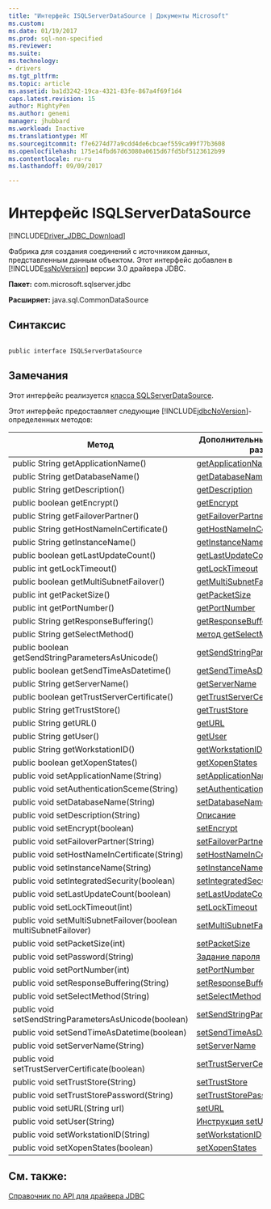 ```yaml
---
title: "Интерфейс ISQLServerDataSource | Документы Microsoft"
ms.custom: 
ms.date: 01/19/2017
ms.prod: sql-non-specified
ms.reviewer: 
ms.suite: 
ms.technology:
- drivers
ms.tgt_pltfrm: 
ms.topic: article
ms.assetid: ba1d3242-19ca-4321-83fe-867a4f69f1d4
caps.latest.revision: 15
author: MightyPen
ms.author: genemi
manager: jhubbard
ms.workload: Inactive
ms.translationtype: MT
ms.sourcegitcommit: f7e6274d77a9cdd4de6cbcaef559ca99f77b3608
ms.openlocfilehash: 175e14fbd67d63080a0615d67fd5bf5123612b99
ms.contentlocale: ru-ru
ms.lasthandoff: 09/09/2017

---
```

# <a name="isqlserverdatasource-interface"></a>Интерфейс ISQLServerDataSource
[!INCLUDE[Driver_JDBC_Download](../../../includes/driver_jdbc_download.md)]

  Фабрика для создания соединений с источником данных, представленным данным объектом. Этот интерфейс добавлен в [!INCLUDE[ssNoVersion](../../../includes/ssnoversion_md.md)] версии 3.0 драйвера JDBC.  
  
 **Пакет:** com.microsoft.sqlserver.jdbc  
  
 **Расширяет:** java.sql.CommonDataSource  
  
## <a name="syntax"></a>Синтаксис  
  
```  
  
public interface ISQLServerDataSource  
```  
  
## <a name="remarks"></a>Замечания  
 Этот интерфейс реализуется [класса SQLServerDataSource](../../../connect/jdbc/reference/sqlserverdatasource-class.md).  
  
 Этот интерфейс предоставляет следующие [!INCLUDE[jdbcNoVersion](../../../includes/jdbcnoversion_md.md)]-определенных методов:  
  
|Метод|Дополнительные сведения см. в разделе|  
|------------|-------------------------------|  
|public String getApplicationName()|[getApplicationName](../../../connect/jdbc/reference/getapplicationname-method-sqlserverdatasource.md)|  
|public String getDatabaseName()|[getDatabaseName](../../../connect/jdbc/reference/getdatabasename-method-sqlserverdatasource.md)|  
|public String getDescription()|[getDescription](../../../connect/jdbc/reference/getdescription-method-sqlserverdatasource.md)|  
|public boolean getEncrypt()|[getEncrypt](../../../connect/jdbc/reference/getencrypt-method-sqlserverdatasource.md)|  
|public String getFailoverPartner()|[getFailoverPartner](../../../connect/jdbc/reference/getfailoverpartner-method-sqlserverdatasource.md)|  
|public String getHostNameInCertificate()|[getHostNameInCertificate](../../../connect/jdbc/reference/gethostnameincertificate-method-sqlserverdatasource.md)|  
|public String getInstanceName()|[getInstanceName](../../../connect/jdbc/reference/getinstancename-method-sqlserverdatasource.md)|  
|public boolean getLastUpdateCount()|[getLastUpdateCount](../../../connect/jdbc/reference/getlastupdatecount-method-sqlserverdatasource.md)|  
|public int getLockTimeout()|[getLockTimeout](../../../connect/jdbc/reference/getlocktimeout-method-sqlserverdatasource.md)|  
|public boolean getMultiSubnetFailover()|[getMultiSubnetFailover](../../../connect/jdbc/reference/getmultisubnetfailover-method-sqlserverdatasource.md)|  
|public int getPacketSize()|[getPacketSize](../../../connect/jdbc/reference/getpacketsize-method-sqlserverdatasource.md)|  
|public int getPortNumber()|[getPortNumber](../../../connect/jdbc/reference/getportnumber-method-sqlserverdatasource.md)|  
|public String getResponseBuffering()|[getResponseBuffering](../../../connect/jdbc/reference/getresponsebuffering-method-sqlserverdatasource.md)|  
|public String getSelectMethod()|[метод getSelectMethod](../../../connect/jdbc/reference/getselectmethod-method-sqlserverdatasource.md)|  
|public boolean getSendStringParametersAsUnicode()|[getSendStringParametersAsUnicode](../../../connect/jdbc/reference/getsendstringparametersasunicode-method-sqlserverdatasource.md)|  
|public boolean getSendTimeAsDatetime()|[getSendTimeAsDatetime](../../../connect/jdbc/reference/getsendtimeasdatetime-method-sqlserverdatasource.md)|  
|public String getServerName()|[getServerName](../../../connect/jdbc/reference/getservername-method-sqlserverdatasource.md)|  
|public boolean getTrustServerCertificate()|[getTrustServerCertificate](../../../connect/jdbc/reference/gettrustservercertificate-method-sqlserverdatasource.md)|  
|public String getTrustStore()|[getTrustStore](../../../connect/jdbc/reference/gettruststore-method-sqlserverdatasource.md)|  
|public String getURL()|[getURL](../../../connect/jdbc/reference/geturl-method-sqlserverdatasource.md)|  
|public String getUser()|[getUser](../../../connect/jdbc/reference/getuser-method-sqlserverdatasource.md)|  
|public String getWorkstationID()|[getWorkstationID](../../../connect/jdbc/reference/getworkstationid-method-sqlserverdatasource.md)|  
|public boolean getXopenStates()|[getXopenStates](../../../connect/jdbc/reference/getxopenstates-method-sqlserverdatasource.md)|  
|public void setApplicationName(String)|[setApplicationName](../../../connect/jdbc/reference/setapplicationname-method-sqlserverdatasource.md)|  
|public void setAuthenticationSceme(String)|[setAuthenticationSceme](../../../connect/jdbc/reference/setauthenticationscheme-sqlserverdatasource.md)|  
|public void setDatabaseName(String)|[setDatabaseName](../../../connect/jdbc/reference/setdatabasename-method-sqlserverdatasource.md)|  
|public void setDescription(String)|[Описание](../../../connect/jdbc/reference/setdescription-method-sqlserverdatasource.md)|  
|public void setEncrypt(boolean)|[setEncrypt](../../../connect/jdbc/reference/setencrypt-method-sqlserverdatasource.md)|  
|public void setFailoverPartner(String)|[setFailoverPartner](../../../connect/jdbc/reference/setfailoverpartner-method-sqlserverdatasource.md)|  
|public void setHostNameInCertificate(String)|[setHostNameInCertificate](../../../connect/jdbc/reference/sethostnameincertificate-method-sqlserverdatasource.md)|  
|public void setInstanceName(String)|[setInstanceName](../../../connect/jdbc/reference/setinstancename-method-sqlserverdatasource.md)|  
|public void setIntegratedSecurity(boolean)|[setIntegratedSecurity](../../../connect/jdbc/reference/setintegratedsecurity-method-sqlserverdatasource.md)|  
|public void setLastUpdateCount(boolean)|[setLastUpdateCount](../../../connect/jdbc/reference/setlastupdatecount-method-sqlserverdatasource.md)|  
|public void setLockTimeout(int)|[setLockTimeout](../../../connect/jdbc/reference/setlocktimeout-method-sqlserverdatasource.md)|  
|public void setMultiSubnetFailover(boolean multiSubnetFailover)|[setMultiSubnetFailover](../../../connect/jdbc/reference/setmultisubnetfailover-method-sqlserverdatasource.md)|  
|public void setPacketSize(int)|[setPacketSize](../../../connect/jdbc/reference/setpacketsize-method-sqlserverdatasource.md)|  
|public void setPassword(String)|[Задание пароля](../../../connect/jdbc/reference/setpassword-method-sqlserverdatasource.md)|  
|public void setPortNumber(int)|[setPortNumber](../../../connect/jdbc/reference/setportnumber-method-sqlserverdatasource.md)|  
|public void setResponseBuffering(String)|[setResponseBuffering](../../../connect/jdbc/reference/setresponsebuffering-method-sqlserverdatasource.md)|  
|public void setSelectMethod(String)|[setSelectMethod](../../../connect/jdbc/reference/setselectmethod-method-sqlserverdatasource.md)|  
|public void setSendStringParametersAsUnicode(boolean)|[setSendStringParametersAsUnicode](../../../connect/jdbc/reference/setsendstringparametersasunicode-method-sqlserverdatasource.md)|  
|public void setSendTimeAsDatetime(boolean)|[setSendTimeAsDatetime](../../../connect/jdbc/reference/setsendtimeasdatetime-method-sqlserverdatasource.md)|  
|public void setServerName(String)|[setServerName](../../../connect/jdbc/reference/setservername-method-sqlserverdatasource.md)|  
|public void setTrustServerCertificate(boolean)|[setTrustServerCertificate](../../../connect/jdbc/reference/settrustservercertificate-method-sqlserverdatasource.md)|  
|public void setTrustStore(String)|[setTrustStore](../../../connect/jdbc/reference/settruststore-method-sqlserverdatasource.md)|  
|public void setTrustStorePassword(String)|[setTrustStorePassword](../../../connect/jdbc/reference/settruststorepassword-method-sqlserverdatasource.md)|  
|public void setURL(String url)|[setURL](../../../connect/jdbc/reference/seturl-method-sqlserverdatasource.md)|  
|public void setUser(String)|[Инструкция setUser](../../../connect/jdbc/reference/setuser-method-sqlserverdatasource.md)|  
|public void setWorkstationID(String)|[setWorkstationID](../../../connect/jdbc/reference/setworkstationid-method-sqlserverdatasource.md)|  
|public void setXopenStates(boolean)|[setXopenStates](../../../connect/jdbc/reference/setxopenstates-method-sqlserverdatasource.md)|  
  
## <a name="see-also"></a>См. также:  
 [Справочник по API для драйвера JDBC](../../../connect/jdbc/reference/jdbc-driver-api-reference.md)  
  
  

